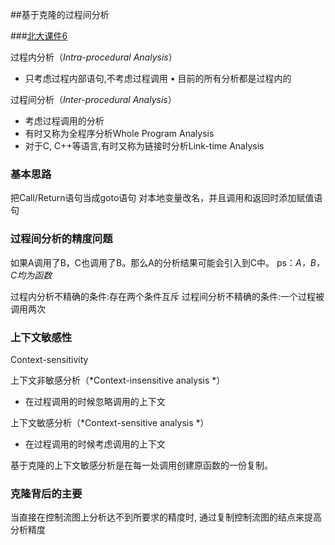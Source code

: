 ##基于克隆的过程间分析

###[北大课件6](http://sei.pku.edu.cn/~xiongyf04/SA/2015/6%20interprocedural%20analysis.pdf)

过程内分析（*Intra-procedural Analysis*）

- 只考虑过程内部语句,不考虑过程调用 • 目前的所有分析都是过程内的

过程间分析（*Inter-procedural Analysis*）

- 考虑过程调用的分析
- 有时又称为全程序分析Whole Program Analysis
- 对于C, C++等语言,有时又称为链接时分析Link-time Analysis

### 基本思路

把Call/Return语句当成goto语句
对本地变量改名，并且调用和返回时添加赋值语句

### 过程间分析的精度问题

如果A调用了B，C也调用了B。那么A的分析结果可能会引入到C中。
ps：*A，B，C均为函数*

过程内分析不精确的条件:存在两个条件互斥
过程间分析不精确的条件:一个过程被调用两次

### 上下文敏感性
Context-sensitivity

上下文非敏感分析（*Context-insensitive analysis *）

-  在过程调用的时候忽略调用的上下文

上下文敏感分析（*Context-sensitive analysis *）

- 在过程调用的时候考虑调用的上下文

基于克隆的上下文敏感分析是在每一处调用创建原函数的一份复制。

### 克隆背后的主要

当直接在控制流图上分析达不到所要求的精度时, 通过复制控制流图的结点来提高分析精度